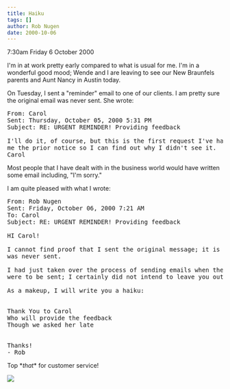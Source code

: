 ```yaml
---
title: Haiku
tags: []
author: Rob Nugen
date: 2000-10-06
---
```


<p class=date>7:30am Friday 6 October 2000

<p>I'm in at work pretty early compared to what is usual for me. I'm in a
wonderful good mood; Wende and I are leaving to see our New Braunfels
parents and Aunt Nancy in Austin today.

<p>On Tuesday, I sent a "reminder" email to one of our clients. I am pretty
sure the original email was never sent. She wrote:

<pre>
From: Carol
Sent: Thursday, October 05, 2000 5:31 PM
Subject: RE: URGENT REMINDER! Providing feedback

I'll do it, of course, but this is the first request I've had. Please send
me the prior notice so I can find out why I didn't see it.
Carol
</pre>

<p>Most people that I have dealt with in the business world would have
written some email including, "I'm sorry."

<p>I am quite pleased with what I wrote:

<pre>
From: Rob Nugen
Sent: Friday, October 06, 2000 7:21 AM
To: Carol
Subject: RE: URGENT REMINDER! Providing feedback

HI Carol!

I cannot find proof that I sent the original message; it is possible that it
was never sent.

I had just taken over the process of sending emails when the first messages
were to be sent; I certainly did not intend to leave you out.

As a makeup, I will write you a haiku:


Thank You to Carol
Who will provide the feedback
Though we asked her late


Thanks!
- Rob
</pre>

<p>Top *<em>that</em>* for customer service!

<p><img src="/images/rob/wL-ROB.gif">

